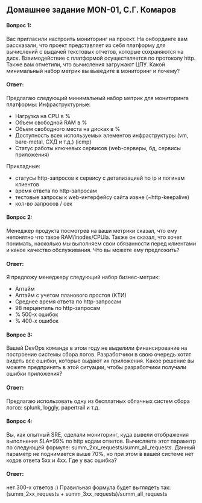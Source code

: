 ## Домашнее задание MON-01, С.Г. Комаров

#### Вопрос 1:
Вас пригласили настроить мониторинг на проект. На онбординге вам рассказали, что проект представляет из себя 
платформу для вычислений с выдачей текстовых отчетов, которые сохраняются на диск. Взаимодействие с платформой 
осуществляется по протоколу http. Также вам отметили, что вычисления загружают ЦПУ. Какой минимальный набор метрик вы
выведите в мониторинг и почему?

#### Ответ:
Предлагаю следующий минимальный набор метрик для мониторинга платформы:
Инфраструктурные:
- Нагрузка на CPU в %
- Объем свободной RAM в %
- Объем свободного места на дисках в %
- Доступность всех используемых элементов инфраструктуры (vm, bare-metal, СХД и т.д.) (icmp)
- Статус работы ключевых сервисов (web-серверы, бд, сервисы приложения)

Прикладные:
- статусы http-запросов к сервису с детализацией по ip и логинам клиентов
- время ответа по http-запросам
- тестовые запросы к web-интерфейсу сайта извне (~http-keepalive)
- кол-во запросов / сек

#### Вопрос 2:
Менеджер продукта посмотрев на ваши метрики сказал, что ему непонятно что такое RAM/inodes/CPUla. Также он сказал, 
что хочет понимать, насколько мы выполняем свои обязанности перед клиентами и какое качество обслуживания. Что вы 
можете ему предложить?

#### Ответ:

Я предложу менеджеру следующий набор бизнес-метрик:

- Аптайм
- Аптайм с учетом планового простоя (КТИ)
- Среднее время ответа по http-запросам
- 98 перцентиль по http-запросам
- % 500-х ошибок
- % 400-х ошибок

#### Вопрос 3:
Вашей DevOps команде в этом году не выделили финансирование на построение системы сбора логов. Разработчики в свою 
очередь хотят видеть все ошибки, которые выдают их приложения. Какое решение вы можете предпринять в этой ситуации, 
чтобы разработчики получали ошибки приложения?

#### Ответ:

Предлагаю использовать одну из бесплатных облачных систем сбора логов: splunk, loggly, papertrail и т.д.

#### Вопрос 4:
Вы, как опытный SRE, сделали мониторинг, куда вывели отображения выполнения SLA=99% по http кодам ответов. 
Вычисляете этот параметр по следующей формуле: summ_2xx_requests/summ_all_requests. Данный параметр не поднимается выше 
70%, но при этом в вашей системе нет кодов ответа 5xx и 4xx. Где у вас ошибка?

#### Ответ:
нет 300-х ответов :)
Правильная формула будет выглядеть так: (summ_2xx_requests + summ_3xx_requests)/summ_all_requests